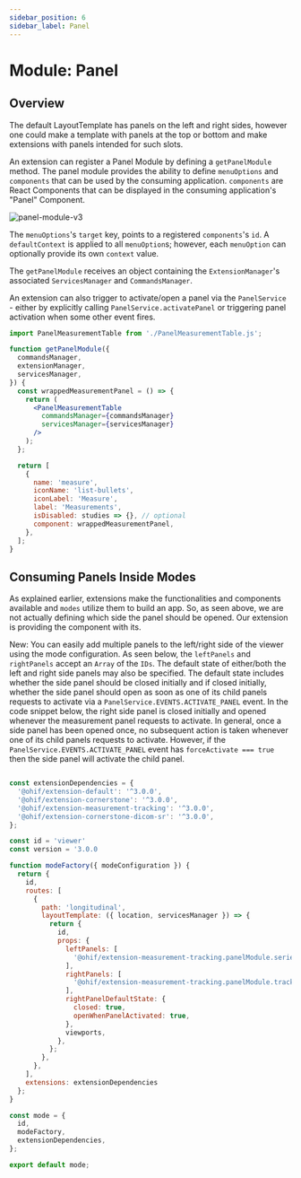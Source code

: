 ```yaml
---
sidebar_position: 6
sidebar_label: Panel
---
```


# Module: Panel

## Overview

The default LayoutTemplate has panels on the left and right sides, however one
could make a template with panels at the top or bottom and make extensions with
panels intended for such slots.

An extension can register a Panel Module by defining a `getPanelModule` method.
The panel module provides the ability to define `menuOptions` and `components`
that can be used by the consuming application. `components` are React Components
that can be displayed in the consuming application's "Panel" Component.

![panel-module-v3](../../../assets/img/panel-module-v3.png)

The `menuOptions`'s `target` key, points to a registered `components`'s `id`. A
`defaultContext` is applied to all `menuOption`s; however, each `menuOption` can
optionally provide its own `context` value.

The `getPanelModule` receives an object containing the `ExtensionManager`'s
associated `ServicesManager` and `CommandsManager`.

An extension can also trigger to activate/open a panel via the `PanelService` -
either by explicitly calling `PanelService.activatePanel` or triggering panel
activation when some other event fires.

```jsx
import PanelMeasurementTable from './PanelMeasurementTable.js';

function getPanelModule({
  commandsManager,
  extensionManager,
  servicesManager,
}) {
  const wrappedMeasurementPanel = () => {
    return (
      <PanelMeasurementTable
        commandsManager={commandsManager}
        servicesManager={servicesManager}
      />
    );
  };

  return [
    {
      name: 'measure',
      iconName: 'list-bullets',
      iconLabel: 'Measure',
      label: 'Measurements',
      isDisabled: studies => {}, // optional
      component: wrappedMeasurementPanel,
    },
  ];
}
```

## Consuming Panels Inside Modes

As explained earlier, extensions make the functionalities and components
available and `modes` utilize them to build an app. So, as seen above, we are
not actually defining which side the panel should be opened. Our extension is
providing the component with its.

New: You can easily add multiple panels to the left/right side of the viewer
using the mode configuration. As seen below, the `leftPanels` and `rightPanels`
accept an `Array` of the `IDs`. The default state of either/both the left and
right side panels may also be specified. The default state includes whether the side
panel should be closed initially and if closed initially, whether the side panel
should open as soon as one of its child panels requests to activate via a
`PanelService.EVENTS.ACTIVATE_PANEL` event. In the code
snippet below, the right side panel is closed initially and opened whenever the
measurement panel requests to activate. In general, once a side panel has
been opened once, no subsequent action is taken whenever one of its child
panels requests to activate. However, if the `PanelService.EVENTS.ACTIVATE_PANEL`
event has `forceActivate === true` then the side panel will activate the child
panel.

```js

const extensionDependencies = {
  '@ohif/extension-default': '^3.0.0',
  '@ohif/extension-cornerstone': '^3.0.0',
  '@ohif/extension-measurement-tracking': '^3.0.0',
  '@ohif/extension-cornerstone-dicom-sr': '^3.0.0',
};

const id = 'viewer'
const version = '3.0.0

function modeFactory({ modeConfiguration }) {
  return {
    id,
    routes: [
      {
        path: 'longitudinal',
        layoutTemplate: ({ location, servicesManager }) => {
          return {
            id,
            props: {
              leftPanels: [
                '@ohif/extension-measurement-tracking.panelModule.seriesList',
              ],
              rightPanels: [
                '@ohif/extension-measurement-tracking.panelModule.trackedMeasurements',
              ],
              rightPanelDefaultState: {
                closed: true,
                openWhenPanelActivated: true,
              },
              viewports,
            },
          };
        },
      },
    ],
    extensions: extensionDependencies
  };
}

const mode = {
  id,
  modeFactory,
  extensionDependencies,
};

export default mode;

```
